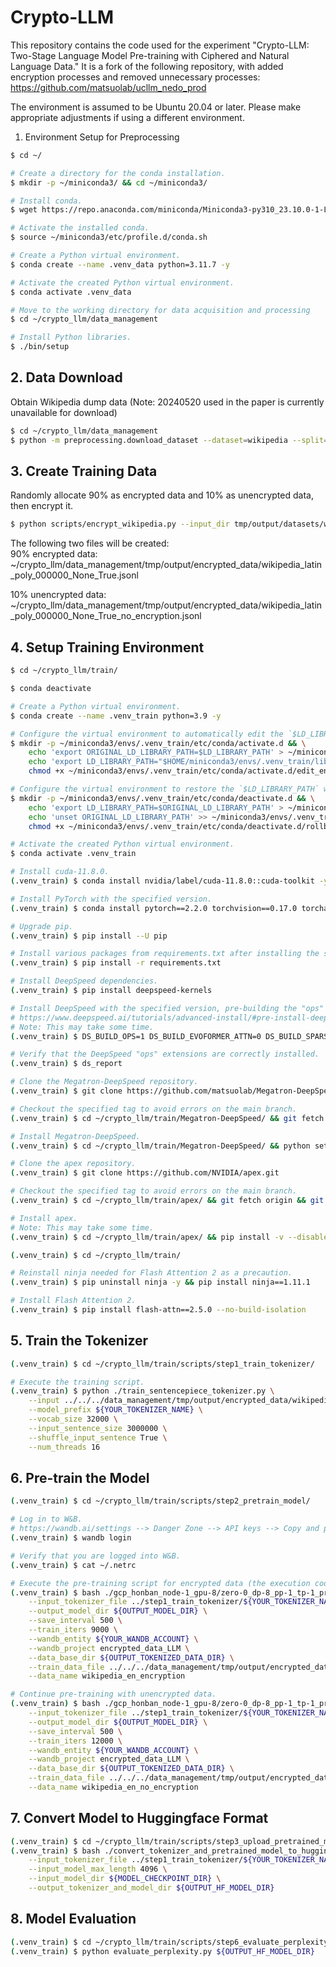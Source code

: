 # Crypto-LLM
This repository contains the code used for the experiment "Crypto-LLM: Two-Stage Language Model Pre-training with Ciphered and Natural Language Data."
It is a fork of the following repository, with added encryption processes and removed unnecessary processes:  
https://github.com/matsuolab/ucllm_nedo_prod  

The environment is assumed to be Ubuntu 20.04 or later. Please make appropriate adjustments if using a different environment.

1. Environment Setup for Preprocessing
```sh
$ cd ~/

# Create a directory for the conda installation.
$ mkdir -p ~/miniconda3/ && cd ~/miniconda3/

# Install conda.
$ wget https://repo.anaconda.com/miniconda/Miniconda3-py310_23.10.0-1-Linux-x86_64.sh && bash Miniconda3-py310_23.10.0-1-Linux-x86_64.sh -b -u -p ~/miniconda3/

# Activate the installed conda.
$ source ~/miniconda3/etc/profile.d/conda.sh

# Create a Python virtual environment.
$ conda create --name .venv_data python=3.11.7 -y

# Activate the created Python virtual environment.
$ conda activate .venv_data

# Move to the working directory for data acquisition and processing
$ cd ~/crypto_llm/data_management

# Install Python libraries.
$ ./bin/setup
```

## 2. Data Download
Obtain Wikipedia dump data (Note: 20240520 used in the paper is currently unavailable for download)
```sh
$ cd ~/crypto_llm/data_management
$ python -m preprocessing.download_dataset --dataset=wikipedia --split=20240501 --output_base=tmp/output
```

## 3. Create Training Data
Randomly allocate 90% as encrypted data and 10% as unencrypted data, then encrypt it.
```sh
$ python scripts/encrypt_wikipedia.py --input_dir tmp/output/datasets/wikipedia/20240501/en/
```
The following two files will be created:  
90% encrypted data:
~/crypto_llm/data_management/tmp/output/encrypted_data/wikipedia_latin_poly_000000_None_True.jsonl  

10% unencrypted data:  
~/crypto_llm/data_management/tmp/output/encrypted_data/wikipedia_latin_poly_000000_None_True_no_encryption.jsonl  

## 4. Setup Training Environment
```sh
$ cd ~/crypto_llm/train/

$ conda deactivate

# Create a Python virtual environment.
$ conda create --name .venv_train python=3.9 -y

# Configure the virtual environment to automatically edit the `$LD_LIBRARY_PATH` when activated.
$ mkdir -p ~/miniconda3/envs/.venv_train/etc/conda/activate.d && \
    echo 'export ORIGINAL_LD_LIBRARY_PATH=$LD_LIBRARY_PATH' > ~/miniconda3/envs/.venv_train/etc/conda/activate.d/edit_environment_variable.sh && \
    echo 'export LD_LIBRARY_PATH="$HOME/miniconda3/envs/.venv_train/lib:$LD_LIBRARY_PATH"' >> ~/miniconda3/envs/.venv_train/etc/conda/activate.d/edit_environment_variable.sh && \
    chmod +x ~/miniconda3/envs/.venv_train/etc/conda/activate.d/edit_environment_variable.sh

# Configure the virtual environment to restore the `$LD_LIBRARY_PATH` when deactivated.
$ mkdir -p ~/miniconda3/envs/.venv_train/etc/conda/deactivate.d && \
    echo 'export LD_LIBRARY_PATH=$ORIGINAL_LD_LIBRARY_PATH' > ~/miniconda3/envs/.venv_train/etc/conda/deactivate.d/rollback_environment_variable.sh && \
    echo 'unset ORIGINAL_LD_LIBRARY_PATH' >> ~/miniconda3/envs/.venv_train/etc/conda/deactivate.d/rollback_environment_variable.sh && \
    chmod +x ~/miniconda3/envs/.venv_train/etc/conda/deactivate.d/rollback_environment_variable.sh

# Activate the created Python virtual environment.
$ conda activate .venv_train

# Install cuda-11.8.0.
(.venv_train) $ conda install nvidia/label/cuda-11.8.0::cuda-toolkit -y

# Install PyTorch with the specified version.
(.venv_train) $ conda install pytorch==2.2.0 torchvision==0.17.0 torchaudio==2.2.0 pytorch-cuda=11.8 -c pytorch -c nvidia -y

# Upgrade pip.
(.venv_train) $ pip install --U pip

# Install various packages from requirements.txt after installing the specified version of PyTorch.
(.venv_train) $ pip install -r requirements.txt

# Install DeepSpeed dependencies.
(.venv_train) $ pip install deepspeed-kernels

# Install DeepSpeed with the specified version, pre-building the "ops" extensions.
# https://www.deepspeed.ai/tutorials/advanced-install/#pre-install-deepspeed-ops
# Note: This may take some time.
(.venv_train) $ DS_BUILD_OPS=1 DS_BUILD_EVOFORMER_ATTN=0 DS_BUILD_SPARSE_ATTN=0 pip install deepspeed==0.12.4

# Verify that the DeepSpeed "ops" extensions are correctly installed.
(.venv_train) $ ds_report

# Clone the Megatron-DeepSpeed repository.
(.venv_train) $ git clone https://github.com/matsuolab/Megatron-DeepSpeed.git

# Checkout the specified tag to avoid errors on the main branch.
(.venv_train) $ cd ~/crypto_llm/train/Megatron-DeepSpeed/ && git fetch origin && git checkout refs/tags/ucllm_nedo_v20240415.1.0

# Install Megatron-DeepSpeed.
(.venv_train) $ cd ~/crypto_llm/train/Megatron-DeepSpeed/ && python setup.py install

# Clone the apex repository.
(.venv_train) $ git clone https://github.com/NVIDIA/apex.git

# Checkout the specified tag to avoid errors on the main branch.
(.venv_train) $ cd ~/crypto_llm/train/apex/ && git fetch origin && git checkout refs/tags/23.08

# Install apex.
# Note: This may take some time.
(.venv_train) $ cd ~/crypto_llm/train/apex/ && pip install -v --disable-pip-version-check --no-cache-dir --no-build-isolation --config-settings "--build-option=--cpp_ext" --config-settings "--build-option=--cuda_ext" ./

(.venv_train) $ cd ~/crypto_llm/train/

# Reinstall ninja needed for Flash Attention 2 as a precaution.
(.venv_train) $ pip uninstall ninja -y && pip install ninja==1.11.1

# Install Flash Attention 2.
(.venv_train) $ pip install flash-attn==2.5.0 --no-build-isolation
```

## 5. Train the Tokenizer
```sh
(.venv_train) $ cd ~/crypto_llm/train/scripts/step1_train_tokenizer/

# Execute the training script.
(.venv_train) $ python ./train_sentencepiece_tokenizer.py \
    --input ../../../data_management/tmp/output/encrypted_data/wikipedia_latin_poly_000000_None_True.jsonl,../../../data_management/tmp/output/encrypted_data/wikipedia_latin_poly_000000_None_True_no_encryption.jsonl \
    --model_prefix ${YOUR_TOKENIZER_NAME} \
    --vocab_size 32000 \
    --input_sentence_size 3000000 \
    --shuffle_input_sentence True \
    --num_threads 16
```
## 6. Pre-train the Model
```sh
(.venv_train) $ cd ~/crypto_llm/train/scripts/step2_pretrain_model/

# Log in to W&B.
# https://wandb.ai/settings --> Danger Zone --> API keys --> Copy and paste the API key.
(.venv_train) $ wandb login

# Verify that you are logged into W&B.
(.venv_train) $ cat ~/.netrc

# Execute the pre-training script for encrypted data (the execution code may need to be modified according to your environment).
(.venv_train) $ bash ./gcp_honban_node-1_gpu-8/zero-0_dp-8_pp-1_tp-1_precision-fp32_flashattn2-on.sh \
    --input_tokenizer_file ../step1_train_tokenizer/${YOUR_TOKENIZER_NAME}.model \
    --output_model_dir ${OUTPUT_MODEL_DIR} \
    --save_interval 500 \
    --train_iters 9000 \
    --wandb_entity ${YOUR_WANDB_ACCOUNT} \
    --wandb_project encrypted_data_LLM \
    --data_base_dir ${OUTPUT_TOKENIZED_DATA_DIR} \
    --train_data_file ../../../data_management/tmp/output/encrypted_data/wikipedia_latin_poly_000000_None_True.jsonl \
    --data_name wikipedia_en_encryption

# Continue pre-training with unencrypted data.
(.venv_train) $ bash ./gcp_honban_node-1_gpu-8/zero-0_dp-8_pp-1_tp-1_precision-fp32_flashattn2-on.sh \
    --input_tokenizer_file ../step1_train_tokenizer/${YOUR_TOKENIZER_NAME}.model \
    --output_model_dir ${OUTPUT_MODEL_DIR} \
    --save_interval 500 \
    --train_iters 12000 \
    --wandb_entity ${YOUR_WANDB_ACCOUNT} \
    --wandb_project encrypted_data_LLM \
    --data_base_dir ${OUTPUT_TOKENIZED_DATA_DIR} \
    --train_data_file ../../../data_management/tmp/output/encrypted_data/wikipedia_latin_poly_000000_None_True_no_encryption.jsonl \
    --data_name wikipedia_en_no_encryption
```

## 7. Convert Model to Huggingface Format
```sh
(.venv_train) $ cd ~/crypto_llm/train/scripts/step3_upload_pretrained_model/
(.venv_train) $ bash ./convert_tokenizer_and_pretrained_model_to_huggingface_transformers.sh \
    --input_tokenizer_file ../step1_train_tokenizer/${YOUR_TOKENIZER_NAME}.model \
    --input_model_max_length 4096 \
    --input_model_dir ${MODEL_CHECKPOINT_DIR} \
    --output_tokenizer_and_model_dir ${OUTPUT_HF_MODEL_DIR}
```

## 8. Model Evaluation
```sh
(.venv_train) $ cd ~/crypto_llm/train/scripts/step6_evaluate_perplexity/
(.venv_train) $ python evaluate_perplexity.py ${OUTPUT_HF_MODEL_DIR}
```